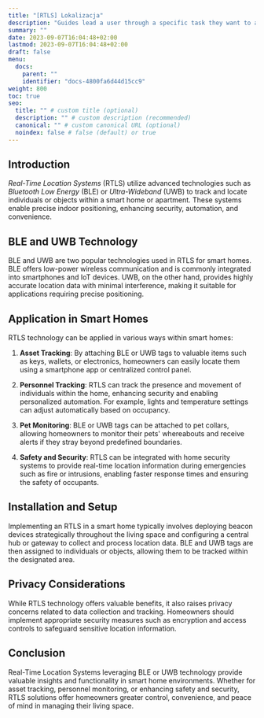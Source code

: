```yaml
---
title: "[RTLS] Lokalizacja"
description: "Guides lead a user through a specific task they want to accomplish, often with a sequence of steps."
summary: ""
date: 2023-09-07T16:04:48+02:00
lastmod: 2023-09-07T16:04:48+02:00
draft: false
menu:
  docs:
    parent: ""
    identifier: "docs-4800fa6d44d15cc9"
weight: 800
toc: true
seo:
  title: "" # custom title (optional)
  description: "" # custom description (recommended)
  canonical: "" # custom canonical URL (optional)
  noindex: false # false (default) or true
---
```


## Introduction

*Real-Time Location Systems* (RTLS) utilize advanced technologies such as *Bluetooth Low Energy* (BLE) or *Ultra-Wideband* (UWB) to track and locate individuals or objects within a smart home or apartment. These systems enable precise indoor positioning, enhancing security, automation, and convenience.

## BLE and UWB Technology

BLE and UWB are two popular technologies used in RTLS for smart homes. BLE offers low-power wireless communication and is commonly integrated into smartphones and IoT devices. UWB, on the other hand, provides highly accurate location data with minimal interference, making it suitable for applications requiring precise positioning.

## Application in Smart Homes

RTLS technology can be applied in various ways within smart homes:

1.  **Asset Tracking**: By attaching BLE or UWB tags to valuable items such as keys, wallets, or electronics, homeowners can easily locate them using a smartphone app or centralized control panel.

2.  **Personnel Tracking**: RTLS can track the presence and movement of individuals within the home, enhancing security and enabling personalized automation. For example, lights and temperature settings can adjust automatically based on occupancy.

3.  **Pet Monitoring**: BLE or UWB tags can be attached to pet collars, allowing homeowners to monitor their pets' whereabouts and receive alerts if they stray beyond predefined boundaries.

4.  **Safety and Security**: RTLS can be integrated with home security systems to provide real-time location information during emergencies such as fire or intrusions, enabling faster response times and ensuring the safety of occupants.


## Installation and Setup

Implementing an RTLS in a smart home typically involves deploying beacon devices strategically throughout the living space and configuring a central hub or gateway to collect and process location data. BLE and UWB tags are then assigned to individuals or objects, allowing them to be tracked within the designated area.

## Privacy Considerations

While RTLS technology offers valuable benefits, it also raises privacy concerns related to data collection and tracking. Homeowners should implement appropriate security measures such as encryption and access controls to safeguard sensitive location information.

## Conclusion

Real-Time Location Systems leveraging BLE or UWB technology provide valuable insights and functionality in smart home environments. Whether for asset tracking, personnel monitoring, or enhancing safety and security, RTLS solutions offer homeowners greater control, convenience, and peace of mind in managing their living space.
